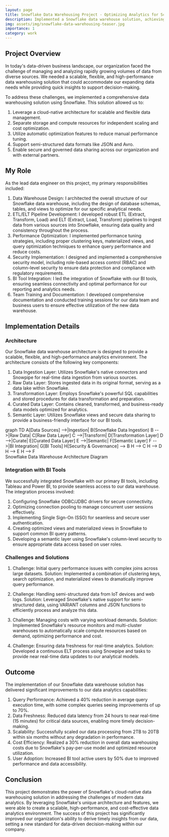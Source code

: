 ```yaml
---
layout: page
title: Snowflake Data Warehousing Project - Optimizing Analytics for Scale
description: Implemented a Snowflake data warehouse solution, achieving a 40% reduction in query times and enabling real-time analytics across diverse data sources for a rapidly growing e-commerce company.
img: assets/img/snowflake-data-warehousing-teaser.jpg
importance: 1
category: work
---
```


## Project Overview

In today's data-driven business landscape, our organization faced the challenge of managing and analyzing rapidly growing volumes of data from diverse sources. We needed a scalable, flexible, and high-performance data warehousing solution that could accommodate our expanding data needs while providing quick insights to support decision-making.

To address these challenges, we implemented a comprehensive data warehousing solution using Snowflake. This solution allowed us to:

1. Leverage a cloud-native architecture for scalable and flexible data management.
2. Separate storage and compute resources for independent scaling and cost optimization.
3. Utilize automatic optimization features to reduce manual performance tuning.
4. Support semi-structured data formats like JSON and Avro.
5. Enable secure and governed data sharing across our organization and with external partners.

## My Role

As the lead data engineer on this project, my primary responsibilities included:

1. Data Warehouse Design: I architected the overall structure of our Snowflake data warehouse, including the design of database schemas, tables, and views to optimize for our specific analytical needs.
2. ETL/ELT Pipeline Development: I developed robust ETL (Extract, Transform, Load) and ELT (Extract, Load, Transform) pipelines to ingest data from various sources into Snowflake, ensuring data quality and consistency throughout the process.
3. Performance Optimization: I implemented performance tuning strategies, including proper clustering keys, materialized views, and query optimization techniques to enhance query performance and reduce costs.
4. Security Implementation: I designed and implemented a comprehensive security model, including role-based access control (RBAC) and column-level security to ensure data protection and compliance with regulatory requirements.
5. BI Tool Integration: I led the integration of Snowflake with our BI tools, ensuring seamless connectivity and optimal performance for our reporting and analytics needs.
6. Team Training and Documentation: I developed comprehensive documentation and conducted training sessions for our data team and business users to ensure effective utilization of the new data warehouse.

## Implementation Details

### Architecture

Our Snowflake data warehouse architecture is designed to provide a scalable, flexible, and high-performance analytics environment. The architecture consists of the following key components:

1. Data Ingestion Layer: Utilizes Snowflake's native connectors and Snowpipe for real-time data ingestion from various sources.
2. Raw Data Layer: Stores ingested data in its original format, serving as a data lake within Snowflake.
3. Transformation Layer: Employs Snowflake's powerful SQL capabilities and stored procedures for data transformation and preparation.
4. Curated Data Layer: Contains cleaned, transformed, and business-ready data models optimized for analytics.
5. Semantic Layer: Utilizes Snowflake views and secure data sharing to provide a business-friendly interface for our BI tools.

<div class="row mt-3">
    <div class="col-sm mt-3 mt-md-0">
        <div class="mermaid">
        graph TD
            A[Data Sources] -->|Ingestion| B(Snowflake Data Ingestion)
            B -->|Raw Data| C[Raw Data Layer]
            C -->|Transform| D[Transformation Layer]
            D -->|Curate| E[Curated Data Layer]
            E -->|Semantic| F[Semantic Layer]
            F -->|BI Integration| G[BI Tools]
            H[Security & Governance] --> B
            H --> C
            H --> D
            H --> E
            H --> F
        </div>
    </div>
</div>
<div class="caption">
    Snowflake Data Warehouse Architecture Diagram
</div>

### Integration with BI Tools

We successfully integrated Snowflake with our primary BI tools, including Tableau and Power BI, to provide seamless access to our data warehouse. The integration process involved:

1. Configuring Snowflake ODBC/JDBC drivers for secure connectivity.
2. Optimizing connection pooling to manage concurrent user sessions effectively.
3. Implementing Single Sign-On (SSO) for seamless and secure user authentication.
4. Creating optimized views and materialized views in Snowflake to support common BI query patterns.
5. Developing a semantic layer using Snowflake's column-level security to ensure appropriate data access based on user roles.

### Challenges and Solutions

1. Challenge: Initial query performance issues with complex joins across large datasets.
   Solution: Implemented a combination of clustering keys, search optimization, and materialized views to dramatically improve query performance.

2. Challenge: Handling semi-structured data from IoT devices and web logs.
   Solution: Leveraged Snowflake's native support for semi-structured data, using VARIANT columns and JSON functions to efficiently process and analyze this data.

3. Challenge: Managing costs with varying workload demands.
   Solution: Implemented Snowflake's resource monitors and multi-cluster warehouses to automatically scale compute resources based on demand, optimizing performance and cost.

4. Challenge: Ensuring data freshness for real-time analytics.
   Solution: Developed a continuous ELT process using Snowpipe and tasks to provide near real-time data updates to our analytical models.

## Outcome

The implementation of our Snowflake data warehouse solution has delivered significant improvements to our data analytics capabilities:

1. Query Performance: Achieved a 40% reduction in average query execution time, with some complex queries seeing improvements of up to 70%.
2. Data Freshness: Reduced data latency from 24 hours to near real-time (15 minutes) for critical data sources, enabling more timely decision-making.
3. Scalability: Successfully scaled our data processing from 2TB to 20TB within six months without any degradation in performance.
4. Cost Efficiency: Realized a 30% reduction in overall data warehousing costs due to Snowflake's pay-per-use model and optimized resource utilization.
5. User Adoption: Increased BI tool active users by 50% due to improved performance and data accessibility.

<div class="row mt-3">
    <div class="col-sm mt-3 mt-md-0">
        <canvas id="performance-chart"></canvas>
    </div>
</div>

<script src="https://cdn.jsdelivr.net/npm/chart.js"></script>
<script src="{{ '/assets/js/snowflake-project/chart.js' | relative_url }}"></script>

## Conclusion

This project demonstrates the power of Snowflake's cloud-native data warehousing solution in addressing the challenges of modern data analytics. By leveraging Snowflake's unique architecture and features, we were able to create a scalable, high-performance, and cost-effective data analytics environment. The success of this project has significantly improved our organization's ability to derive timely insights from our data, setting a new standard for data-driven decision-making within our company.

<div class="row mt-3">
    <div class="col-sm mt-3 mt-md-0">
        <canvas id="performance-chart"></canvas>
    </div>
</div>

<script src="https://cdn.jsdelivr.net/npm/chart.js"></script>
<script src="{{ '/assets/js/snowflake-project/chart.js' | relative_url }}"></script>
<script src="https://cdnjs.cloudflare.com/ajax/libs/mermaid/8.13.10/mermaid.min.js"></script>
